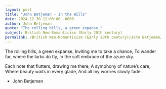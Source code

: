 ```yaml
---
layout: post
title: "John Betjeman - In the Hills"
date: 2024-12-30 12:00:00 -0000
author: John Betjeman
quote: "The rolling hills, a green expanse,"
subject: British Neo-Romanticism (Early 20th century)
permalink: /British Neo-Romanticism (Early 20th century)/John Betjeman/John Betjeman - In the Hills
---
```


The rolling hills, a green expanse,
Inviting me to take a chance,
To wander far, where the larks do fly,
In the soft embrace of the azure sky.

Each note that flutters, drawing me there,
A symphony of nature’s care,
Where beauty waits in every glade,
And all my worries slowly fade.

- John Betjeman
